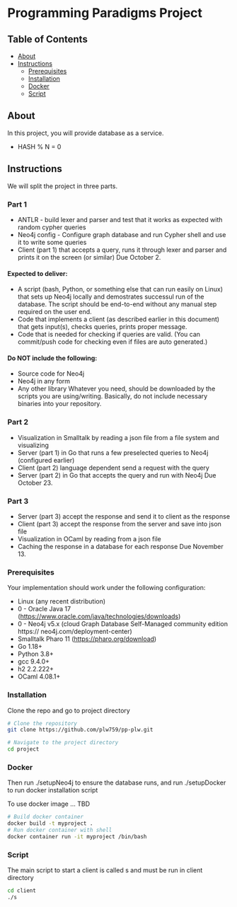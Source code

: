# Programming Paradigms Project

## Table of Contents

- [About](#about)
- [Instructions](#instructions)
  - [Prerequisites](#prerequisites)
  - [Installation](#installation)
  - [Docker](#docker)
  - [Script](#script)

## About

In this project, you will provide database as a service.
* HASH % N = 0

## Instructions
We will split the project in three parts.
### Part 1
* ANTLR - build lexer and parser and test that it works as expected with random
cypher queries
* Neo4j config - Configure graph database and run Cypher shell and use it to write
some queries
* Client (part 1) that accepts a query, runs it through lexer and parser and prints
it on the screen (or similar)
Due October 2.
#### Expected to deliver:
* A script (bash, Python, or something else that can run easily on Linux) that sets
up Neo4j locally and demostrates successul run of the database. The script should
be end-to-end without any manual step required on the user end.
* Code that implements a client (as described earlier in this document) that gets
input(s), checks queries, prints proper message.
* Code that is needed for checking if queries are valid. (You can commit/push code
for checking even if files are auto generated.)
#### Do NOT include the following:
* Source code for Neo4j
* Neo4j in any form
* Any other library
Whatever you need, should be downloaded by the scripts you are
using/writing. Basically, do not include necessary binaries into your
repository.
### Part 2
* Visualization in Smalltalk by reading a json file from a file system and
visualizing
* Server (part 1) in Go that runs a few preselected queries to Neo4j (configured
earlier)
* Client (part 2) language dependent send a request with the query
* Server (part 2) in Go that accepts the query and run with Neo4j
Due October 23.
### Part 3
* Server (part 3) accept the response and send it to client as the response
* Client (part 3) accept the response from the server and save into json file
* Visualization in OCaml by reading from a json file
* Caching the response in a database for each response
Due November 13.

### Prerequisites

Your implementation should work under the following configuration:
* Linux (any recent distribution)
* 0 - Oracle Java 17 (https://www.oracle.com/java/technologies/downloads)
* 0 - Neo4j v5.x (cloud Graph Database Self-Managed community edition https://
neo4j.com/deployment-center)
* Smalltalk Pharo 11 (https://pharo.org/download)
* Go 1.18+
* Python 3.8+
* gcc 9.4.0+
* h2 2.2.222+
* OCaml 4.08.1+

### Installation

Clone the repo and go to project directory

```bash
# Clone the repository
git clone https://github.com/plw759/pp-plw.git

# Navigate to the project directory
cd project
```

### Docker

Then run ./setupNeo4j to ensure the database runs, and run ./setupDocker to run docker installation script

To use docker image ... TBD

```bash
# Build docker container
docker build -t myproject .
# Run docker container with shell
docker container run -it myproject /bin/bash
```

### Script

The main script to start a client is called s and must be run in client directory

```bash
cd client
./s
```